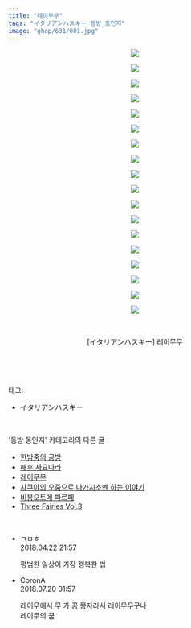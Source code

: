 ```yaml
---
title: "레이무무"
tags: "イタリアンハスキー 동방_동인지"
image: "ghap/631/001.jpg"
---
```

<div class="article">
<p style="text-align: center; clear: none; float: none;"><img src="{{ site.nasurl }}/ghap/631/001.jpg"/></p>
<p style="text-align: center; clear: none; float: none;"><img src="{{ site.nasurl }}/ghap/631/002.jpg"/></p>
<p style="text-align: center; clear: none; float: none;"><img src="{{ site.nasurl }}/ghap/631/003.jpg"/></p>
<p style="text-align: center; clear: none; float: none;"><img src="{{ site.nasurl }}/ghap/631/004.jpg"/></p>
<p style="text-align: center; clear: none; float: none;"><img src="{{ site.nasurl }}/ghap/631/005.jpg"/></p>
<p style="text-align: center; clear: none; float: none;"><img src="{{ site.nasurl }}/ghap/631/006.jpg"/></p>
<p style="text-align: center; clear: none; float: none;"><img src="{{ site.nasurl }}/ghap/631/007.jpg"/></p>
<p style="text-align: center; clear: none; float: none;"><img src="{{ site.nasurl }}/ghap/631/008.jpg"/></p>
<p style="text-align: center; clear: none; float: none;"><img src="{{ site.nasurl }}/ghap/631/009.jpg"/></p>
<p style="text-align: center; clear: none; float: none;"><img src="{{ site.nasurl }}/ghap/631/010.jpg"/></p>
<p style="text-align: center; clear: none; float: none;"><img src="{{ site.nasurl }}/ghap/631/011.jpg"/></p>
<p style="text-align: center; clear: none; float: none;"><img src="{{ site.nasurl }}/ghap/631/012.jpg"/></p>
<p style="text-align: center; clear: none; float: none;"><img src="{{ site.nasurl }}/ghap/631/013.jpg"/></p>
<p style="text-align: center; clear: none; float: none;"><img src="{{ site.nasurl }}/ghap/631/014.jpg"/></p>
<p style="text-align: center; clear: none; float: none;"><img src="{{ site.nasurl }}/ghap/631/015.jpg"/></p>
<p style="text-align: center; clear: none; float: none;"><img src="{{ site.nasurl }}/ghap/631/016.jpg"/></p>
<p style="text-align: center; clear: none; float: none;"><img src="{{ site.nasurl }}/ghap/631/017.jpg"/></p>
<p style="text-align: center; clear: none; float: none;"><img src="{{ site.nasurl }}/ghap/631/018.jpg"/></p>
<p style="text-align: center; clear: none; float: none;"><br/></p>
<p style="text-align: center; clear: none; float: none;">[イタリアンハスキー] 레이무무</p>
<p><br/></p>
</div><br/>
<div class="tagTrail">
<p>태그: </p>
<ul>
<li>イタリアンハスキー</li>
</ul>
</div><br/>
<div class="another">
<p>'동방 동인지' 카테고리의 다른 글</p>
<ul>
<li><a href="/2016-07-02-ghap_633">한밤중의 공방</a></li>
<li><a href="/2016-07-02-ghap_632">해후 사요나라</a></li>
<li><a href="/2016-07-02-ghap_631">레이무무</a></li>
<li><a href="/2016-07-02-ghap_630">사쿠야의 오줌으로 나가시소멘 하는 이야기</a></li>
<li><a href="/2016-07-02-ghap_629">비봉오토메 파르페</a></li>
<li><a href="/2016-07-02-ghap_628">Three Fairies Vol.3</a></li>
</ul>
</div><br/>
<div class="cb_module cb_fluid">
<div class="cb_wrt cb_profile">
<div class="comment">
<ul>
<li class="cb_thumb_off" id="comment15243219">
<div class="cb_comment_area">
<div class="cb_info_area">
<div class="cb_section">
<span class="cb_nick_name">ㄱㅁㅎ</span>
</div>
<div class="cb_section">
<span class="cb_date">2018.04.22 21:57 </span>
</div>
</div>
<div class="cb_dsc_comment">
<p class="cb_dsc">
											평범한 일상이 가장 행복한 법
										</p>
</div>
</div></li>
<li class="cb_thumb_off" id="comment15290335">
<div class="cb_comment_area">
<div class="cb_info_area">
<div class="cb_section">
<span class="cb_nick_name">CoronA</span>
</div>
<div class="cb_section">
<span class="cb_date">2018.07.20 01:57 </span>
</div>
</div>
<div class="cb_dsc_comment">
<p class="cb_dsc">
											레이무에서 무 가 꿈 몽자라서 레이무무구나<br/>
레이무의 꿈
										</p>
</div>
</div></li>
</ul>
</div>
</div><!-- commentList close -->
</div><br/>
